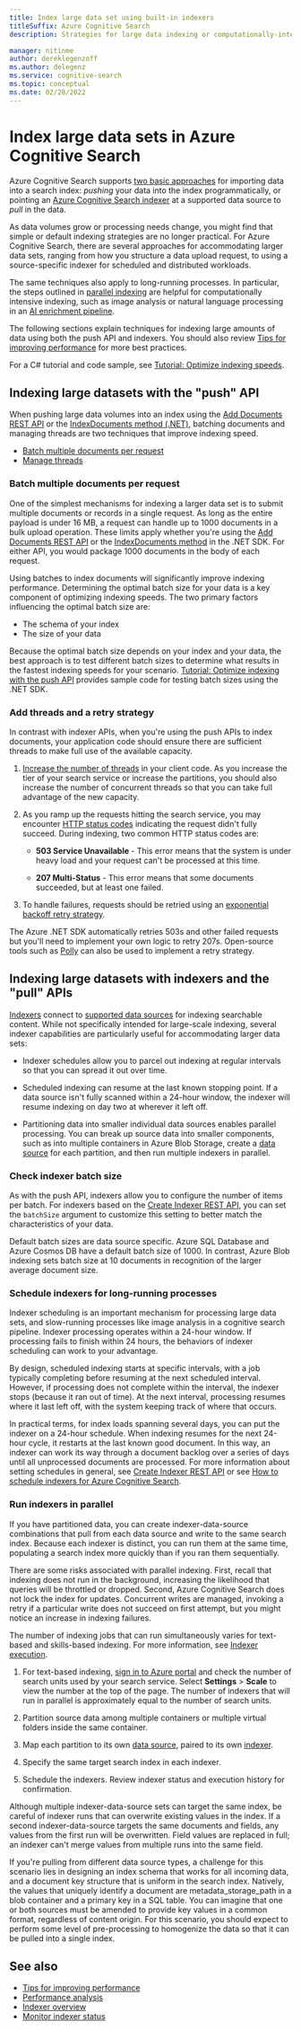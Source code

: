 ```yaml
---
title: Index large data set using built-in indexers
titleSuffix: Azure Cognitive Search
description: Strategies for large data indexing or computationally-intensive indexing through batch mode, resourcing, and techniques for scheduled, parallel, and distributed indexing.

manager: nitinme
author: dereklegenzoff
ms.author: delegenz
ms.service: cognitive-search
ms.topic: conceptual
ms.date: 02/28/2022
---
```


# Index large data sets in Azure Cognitive Search

Azure Cognitive Search supports [two basic approaches](search-what-is-data-import.md) for importing data into a search index: *pushing* your data into the index programmatically, or pointing an [Azure Cognitive Search indexer](search-indexer-overview.md) at a supported data source to *pull* in the data.

As data volumes grow or processing needs change, you might find that simple or default indexing strategies are no longer practical. For Azure Cognitive Search, there are several approaches for accommodating larger data sets, ranging from how you structure a data upload request, to using a source-specific indexer for scheduled and distributed workloads.

The same techniques also apply to long-running processes. In particular, the steps outlined in [parallel indexing](#run-indexers-in-parallel) are helpful for computationally intensive indexing, such as image analysis or natural language processing in an [AI enrichment pipeline](cognitive-search-concept-intro.md).

The following sections explain techniques for indexing large amounts of data using both the push API and indexers. You should also review [Tips for improving performance](search-performance-tips.md) for more best practices.

For a C# tutorial and code sample, see [Tutorial: Optimize indexing speeds](tutorial-optimize-indexing-push-api.md). 

## Indexing large datasets with the "push" API

When pushing large data volumes into an index using the [Add Documents REST API](/rest/api/searchservice/addupdate-or-delete-documents) or the [IndexDocuments method (.NET)](/dotnet/api/azure.search.documents.searchclient.indexdocuments), batching documents and managing threads are two techniques that improve indexing speed.

+ [Batch multiple documents per request](#batch-multiple-documents-per-request)
+ [Manage threads](#add-threads-and-a-retry-strategy)

### Batch multiple documents per request

One of the simplest mechanisms for indexing a larger data set is to submit multiple documents or records in a single request. As long as the entire payload is under 16 MB, a request can handle up to 1000 documents in a bulk upload operation. These limits apply whether you're using the [Add Documents REST API](/rest/api/searchservice/addupdate-or-delete-documents) or the [IndexDocuments method](/dotnet/api/azure.search.documents.searchclient.indexdocuments) in the .NET SDK. For either API, you would package 1000 documents in the body of each request.

Using batches to index documents will significantly improve indexing performance. Determining the optimal batch size for your data is a key component of optimizing indexing speeds. The two primary factors influencing the optimal batch size are:

+ The schema of your index
+ The size of your data

Because the optimal batch size depends on your index and your data, the best approach is to test different batch sizes to determine what results in the fastest indexing speeds for your scenario. [Tutorial: Optimize indexing with the push API](tutorial-optimize-indexing-push-api.md) provides sample code for testing batch sizes using the .NET SDK.

### Add threads and a retry strategy

In contrast with indexer APIs, when you're using the push APIs to index documents, your application code should ensure there are sufficient threads to make full use of the available capacity. 

1. [Increase the number of threads](tutorial-optimize-indexing-push-api.md#use-multiple-threadsworkers) in your client code. As you increase the tier of your search service or increase the partitions, you should also increase the number of concurrent threads so that you can take full advantage of the new capacity.

1. As you ramp up the requests hitting the search service, you may encounter [HTTP status codes](/rest/api/searchservice/http-status-codes) indicating the request didn't fully succeed. During indexing, two common HTTP status codes are:

   + **503 Service Unavailable** - This error means that the system is under heavy load and your request can't be processed at this time.

   + **207 Multi-Status** - This error means that some documents succeeded, but at least one failed.

1. To handle failures, requests should be retried using an [exponential backoff retry strategy](/dotnet/architecture/microservices/implement-resilient-applications/implement-retries-exponential-backoff).

The Azure .NET SDK automatically retries 503s and other failed requests but you'll need to implement your own logic to retry 207s. Open-source tools such as [Polly](https://github.com/App-vNext/Polly) can also be used to implement a retry strategy.

## Indexing large datasets with indexers and the "pull" APIs

[Indexers](search-indexer-overview.md) connect to [supported data sources](search-indexer-overview.md#supported-data-sources) for indexing searchable content. While not specifically intended for large-scale indexing, several indexer capabilities are particularly useful for accommodating larger data sets:

+ Indexer schedules allow you to parcel out indexing at regular intervals so that you can spread it out over time.

+ Scheduled indexing can resume at the last known stopping point. If a data source isn't fully scanned within a 24-hour window, the indexer will resume indexing on day two at wherever it left off.

+ Partitioning data into smaller individual data sources enables parallel processing. You can break up source data into smaller components, such as into multiple containers in Azure Blob Storage, create a [data source](/rest/api/searchservice/create-data-source) for each partition, and then run multiple indexers in parallel. 

### Check indexer batch size

As with the push API, indexers allow you to configure the number of items per batch. For indexers based on the [Create Indexer REST API](/rest/api/searchservice/Create-Indexer), you can set the `batchSize` argument to customize this setting to better match the characteristics of your data. 

Default batch sizes are data source specific. Azure SQL Database and Azure Cosmos DB have a default batch size of 1000. In contrast, Azure Blob indexing sets batch size at 10 documents in recognition of the larger average document size. 

### Schedule indexers for long-running processes

Indexer scheduling is an important mechanism for processing large data sets, and slow-running processes like image analysis in a cognitive search pipeline. Indexer processing operates within a 24-hour window. If processing fails to finish within 24 hours, the behaviors of indexer scheduling can work to your advantage. 

By design, scheduled indexing starts at specific intervals, with a job typically completing before resuming at the next scheduled interval. However, if processing does not complete within the interval, the indexer stops (because it ran out of time). At the next interval, processing resumes where it last left off, with the system keeping track of where that occurs. 

In practical terms, for index loads spanning several days, you can put the indexer on a 24-hour schedule. When indexing resumes for the next 24-hour cycle, it restarts at the last known good document. In this way, an indexer can work its way through a document backlog over a series of days until all unprocessed documents are processed. For more information about setting schedules in general, see [Create Indexer REST API](/rest/api/searchservice/Create-Indexer) or see [How to schedule indexers for Azure Cognitive Search](search-howto-schedule-indexers.md).

<a name="parallel-indexing"></a>

### Run indexers in parallel

If you have partitioned data, you can create indexer-data-source combinations that pull from each data source and write to the same search index. Because each indexer is distinct, you can run them at the same time, populating a search index more quickly than if you ran them sequentially.

There are some risks associated with parallel indexing. First, recall that indexing does not run in the background, increasing the likelihood that queries will be throttled or dropped. Second, Azure Cognitive Search does not lock the index for updates. Concurrent writes are managed, invoking a retry if a particular write does not succeed on first attempt, but you might notice an increase in indexing failures.

The number of indexing jobs that can run simultaneously varies for text-based and skills-based indexing. For more information, see [Indexer execution](search-howto-run-reset-indexers.md#indexer-execution).

1. For text-based indexing, [sign in to Azure portal](https://portal.azure.com) and check the number of search units used by your search service. Select **Settings** > **Scale** to view the number at the top of the page. The number of indexers that will run in parallel is approximately equal to the number of search units. 

1. Partition source data among multiple containers or multiple virtual folders inside the same container.

1. Map each partition to its own [data source](/rest/api/searchservice/create-data-source), paired to its own [indexer](/rest/api/searchservice/create-indexer).

1. Specify the same target search index in each indexer.

1. Schedule the indexers. Review indexer status and execution history for confirmation.

Although multiple indexer-data-source sets can target the same index, be careful of indexer runs that can overwrite existing values in the index. If a second indexer-data-source targets the same documents and fields, any values from the first run will be overwritten. Field values are replaced in full; an indexer can't merge values from multiple runs into the same field.

If you're pulling from different data source types, a challenge for this scenario lies in designing an index schema that works for all incoming data, and a document key structure that is uniform in the search index. Natively, the values that uniquely identify a document are metadata_storage_path in a blob container and a primary key in a SQL table. You can imagine that one or both sources must be amended to provide key values in a common format, regardless of content origin. For this scenario, you should expect to perform some level of pre-processing to homogenize the data so that it can be pulled into a single index.  

## See also

+ [Tips for improving performance](search-performance-tips.md)
+ [Performance analysis](search-performance-analysis.md)
+ [Indexer overview](search-indexer-overview.md)
+ [Monitor indexer status](search-howto-monitor-indexers.md)